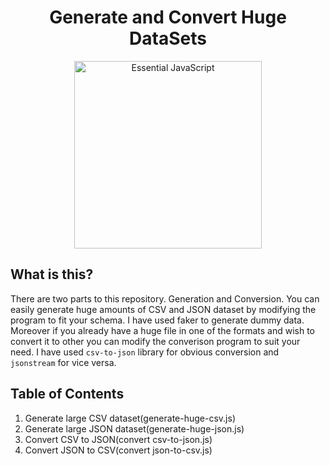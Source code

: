<h1 align="center"> Generate and Convert Huge DataSets </h1>

<div align="center">
    <img src="https://github.com/Shwetabh1//blob/master/Essential_JS.png" alt="Essential JavaScript" width="300" height="300"/>
  <br>
</div>


## What is this?
There are two parts to this repository. Generation and Conversion. You can easily generate huge amounts of CSV and JSON dataset by modifying the program to fit your schema. I have used faker to generate dummy data.
Moreover if you already have a huge file in one of the formats and wish to convert it to other you can modify the converison program  to suit your need. I have used `csv-to-json` library for obvious conversion and `jsonstream` for vice versa.

## Table of Contents
1. Generate large CSV dataset(generate-huge-csv.js) 
1. Generate large JSON dataset(generate-huge-json.js)
1. Convert CSV to JSON(convert csv-to-json.js)
1. Convert JSON to CSV(convert json-to-csv.js)




